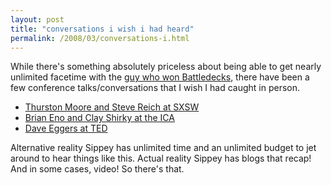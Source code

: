 ```yaml
---
layout: post
title: "conversations i wish i had heard"
permalink: /2008/03/conversations-i.html
---
```


<p>While there's something absolutely priceless about being able to get nearly unlimited facetime with the <a href="http://weblog.muledesign.com/2008/03/i_swear_this_is_the_last_battl.php">guy who won Battledecks</a>, there have been a few conference talks/conversations that I wish I had caught in person. </p>

<ul><li><a href="http://www.dmwmedia.com/news/2008/03/16/sxsw-conversation:-thurston-moore-%2526amp%3B-steve-reich">Thurston Moore and Steve Reich at SXSW</a></li>

<li><a href="http://www.blackbeltjones.com/work/2008/03/18/eno-vs-shirky-at-the-ica/">Brian Eno and Clay Shirky at the ICA</a></li>

<li><a href="http://www.ted.com/index.php/talks/view/id/233">Dave Eggers at TED</a></li></ul>

<p>Alternative reality Sippey has unlimited time and an unlimited budget to
jet around to hear things like this. Actual reality Sippey has blogs that
recap! And in some cases, video! So there's that.</p>


